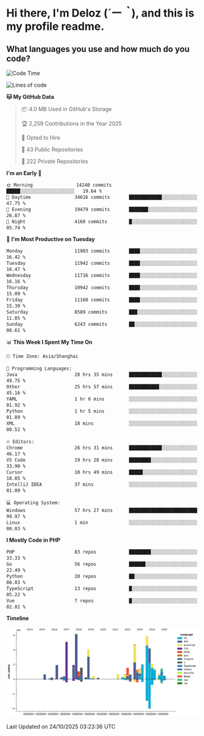 # **Hi there, I'm Deloz (*´ー｀*), and this is my profile readme.**

## **What languages you use and how much do you code?**

<!--START_SECTION:waka-->
![Code Time](http://img.shields.io/badge/Code%20Time-7%2C847%20hrs%2010%20mins-blue)

![Lines of code](https://img.shields.io/badge/From%20Hello%20World%20I%27ve%20Written-53.8%20million%20lines%20of%20code-blue)

**🐱 My GitHub Data** 

> 📦 4.0 MB Used in GitHub's Storage 
 > 
> 🏆 2,259 Contributions in the Year 2025
 > 
> 💼 Opted to Hire
 > 
> 📜 43 Public Repositories 
 > 
> 🔑 222 Private Repositories 
 > 
**I'm an Early 🐤** 

```text
🌞 Morning                14240 commits       █████░░░░░░░░░░░░░░░░░░░░   19.64 % 
🌆 Daytime                34616 commits       ████████████░░░░░░░░░░░░░   47.75 % 
🌃 Evening                19479 commits       ███████░░░░░░░░░░░░░░░░░░   26.87 % 
🌙 Night                  4160 commits        █░░░░░░░░░░░░░░░░░░░░░░░░   05.74 % 
```
📅 **I'm Most Productive on Tuesday** 

```text
Monday                   11903 commits       ████░░░░░░░░░░░░░░░░░░░░░   16.42 % 
Tuesday                  11942 commits       ████░░░░░░░░░░░░░░░░░░░░░   16.47 % 
Wednesday                11716 commits       ████░░░░░░░░░░░░░░░░░░░░░   16.16 % 
Thursday                 10942 commits       ████░░░░░░░░░░░░░░░░░░░░░   15.09 % 
Friday                   11160 commits       ████░░░░░░░░░░░░░░░░░░░░░   15.39 % 
Saturday                 8589 commits        ███░░░░░░░░░░░░░░░░░░░░░░   11.85 % 
Sunday                   6243 commits        ██░░░░░░░░░░░░░░░░░░░░░░░   08.61 % 
```


📊 **This Week I Spent My Time On** 

```text
🕑︎ Time Zone: Asia/Shanghai

💬 Programming Languages: 
Java                     28 hrs 35 mins      ████████████░░░░░░░░░░░░░   49.75 % 
Other                    25 hrs 57 mins      ███████████░░░░░░░░░░░░░░   45.16 % 
YAML                     1 hr 6 mins         ░░░░░░░░░░░░░░░░░░░░░░░░░   01.92 % 
Python                   1 hr 5 mins         ░░░░░░░░░░░░░░░░░░░░░░░░░   01.89 % 
XML                      18 mins             ░░░░░░░░░░░░░░░░░░░░░░░░░   00.52 % 

🔥 Editors: 
Chrome                   26 hrs 31 mins      ████████████░░░░░░░░░░░░░   46.17 % 
VS Code                  19 hrs 28 mins      ████████░░░░░░░░░░░░░░░░░   33.90 % 
Cursor                   10 hrs 49 mins      █████░░░░░░░░░░░░░░░░░░░░   18.85 % 
IntelliJ IDEA            37 mins             ░░░░░░░░░░░░░░░░░░░░░░░░░   01.09 % 

💻 Operating System: 
Windows                  57 hrs 27 mins      █████████████████████████   99.97 % 
Linux                    1 min               ░░░░░░░░░░░░░░░░░░░░░░░░░   00.03 % 
```

**I Mostly Code in PHP** 

```text
PHP                      83 repos            ████████░░░░░░░░░░░░░░░░░   33.33 % 
Go                       56 repos            ██████░░░░░░░░░░░░░░░░░░░   22.49 % 
Python                   20 repos            ██░░░░░░░░░░░░░░░░░░░░░░░   08.03 % 
TypeScript               13 repos            █░░░░░░░░░░░░░░░░░░░░░░░░   05.22 % 
Vue                      7 repos             █░░░░░░░░░░░░░░░░░░░░░░░░   02.81 % 
```



**Timeline**

![Lines of Code chart](https://raw.githubusercontent.com/deloz/deloz/main/assets/bar_graph.png)


 Last Updated on 24/10/2025 03:23:36 UTC
<!--END_SECTION:waka-->
